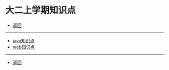 # 大二上学期知识点

- [返回](/README.md)
---
- [java知识点](/大二上学期/java/java.md)
- [web知识点](/大二上学期/web/web.md)
---
- [返回](/README.md)